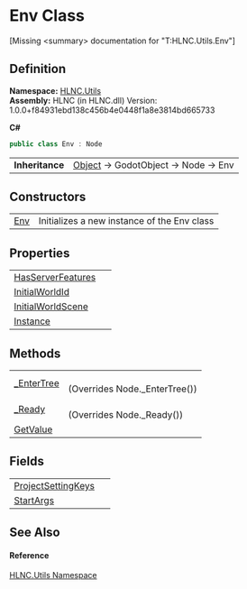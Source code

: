 # Env Class


\[Missing &lt;summary&gt; documentation for "T:HLNC.Utils.Env"\]



## Definition
**Namespace:** <a href="N_HLNC_Utils">HLNC.Utils</a>  
**Assembly:** HLNC (in HLNC.dll) Version: 1.0.0+f84931ebd138c456b4e0448f1a8e3814bd665733

**C#**
``` C#
public class Env : Node
```

<table><tr><td><strong>Inheritance</strong></td><td><a href="https://learn.microsoft.com/dotnet/api/system.object" target="_blank" rel="noopener noreferrer">Object</a>  →  GodotObject  →  Node  →  Env</td></tr>
</table>



## Constructors
<table>
<tr>
<td><a href="M_HLNC_Utils_Env__ctor">Env</a></td>
<td>Initializes a new instance of the Env class</td></tr>
</table>

## Properties
<table>
<tr>
<td><a href="P_HLNC_Utils_Env_HasServerFeatures">HasServerFeatures</a></td>
<td> </td></tr>
<tr>
<td><a href="P_HLNC_Utils_Env_InitialWorldId">InitialWorldId</a></td>
<td> </td></tr>
<tr>
<td><a href="P_HLNC_Utils_Env_InitialWorldScene">InitialWorldScene</a></td>
<td> </td></tr>
<tr>
<td><a href="P_HLNC_Utils_Env_Instance">Instance</a></td>
<td> </td></tr>
</table>

## Methods
<table>
<tr>
<td><a href="M_HLNC_Utils_Env__EnterTree">_EnterTree</a></td>
<td><br />(Overrides Node._EnterTree())</td></tr>
<tr>
<td><a href="M_HLNC_Utils_Env__Ready">_Ready</a></td>
<td><br />(Overrides Node._Ready())</td></tr>
<tr>
<td><a href="M_HLNC_Utils_Env_GetValue">GetValue</a></td>
<td> </td></tr>
</table>

## Fields
<table>
<tr>
<td><a href="F_HLNC_Utils_Env_ProjectSettingKeys">ProjectSettingKeys</a></td>
<td> </td></tr>
<tr>
<td><a href="F_HLNC_Utils_Env_StartArgs">StartArgs</a></td>
<td> </td></tr>
</table>

## See Also


#### Reference
<a href="N_HLNC_Utils">HLNC.Utils Namespace</a>  

